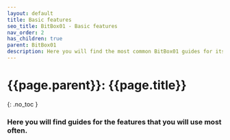 ```yaml
---
layout: default
title: Basic features
seo_title: BitBox01 - Basic features
nav_order: 2
has_children: true
parent: BitBox01
description: Here you will find the most common BitBox01 guides for its basic features.
---
```


# {{page.parent}}: {{page.title}}
{: .no_toc }

### Here you will find guides for the features that you will use most often.
